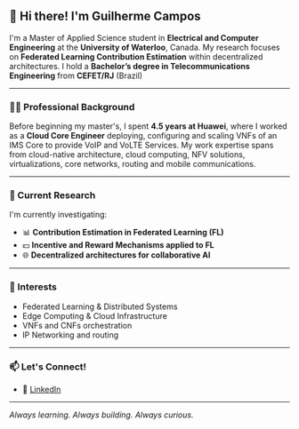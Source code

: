 ## 👋 Hi there! I'm Guilherme Campos

I'm a Master of Applied Science student in **Electrical and Computer Engineering** at the **University of Waterloo**, Canada. My research focuses on **Federated Learning Contribution Estimation** within decentralized architectures. I hold a **Bachelor’s degree in Telecommunications Engineering** from **CEFET/RJ** (Brazil)

---
### 👨‍💻 Professional Background

Before beginning my master's, I spent **4.5 years at Huawei**, where I worked as a **Cloud Core Engineer** deploying, configuring and scaling VNFs of an IMS Core to provide VoIP and VoLTE Services. My work expertise spans from cloud-native architecture, cloud computing, NFV solutions, virtualizations, core networks, routing and mobile communications.

---

### 🔬 Current Research

I'm currently investigating:
- 📊 **Contribution Estimation in Federated Learning (FL)**
- 💵 **Incentive and Reward Mechanisms applied to FL**
- 🌐 **Decentralized architectures for collaborative AI**

---

### 🚀 Interests

- Federated Learning & Distributed Systems 
- Edge Computing & Cloud Infrastructure
- VNFs and CNFs orchestration
- IP Networking and routing

---

### 📫 Let's Connect!

- 📄 [LinkedIn](https://www.linkedin.com/in/guilherme-campos-430641161/)

---

_Always learning. Always building. Always curious._
